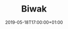 ---
title: "Biwak"
publishdate: 2019-01-01T10:00:00+01:00
date: 2019-05-18T17:00:00+01:00
location: platz
draft: false
outputs:
- html
- calendar
---